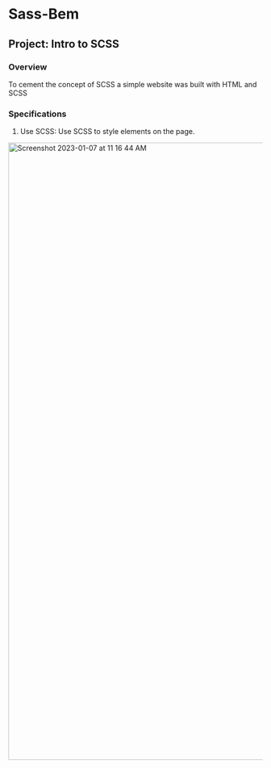 # Sass-Bem

## Project: Intro to SCSS

### Overview
To cement the concept of SCSS a simple website was built with HTML and SCSS

### Specifications
1. Use SCSS: Use SCSS to style elements on the page.

<img width="1223" alt="Screenshot 2023-01-07 at 11 16 44 AM" src="https://user-images.githubusercontent.com/104322947/211167122-5f392134-85e7-4b00-bcae-ea413ce48c71.png">
